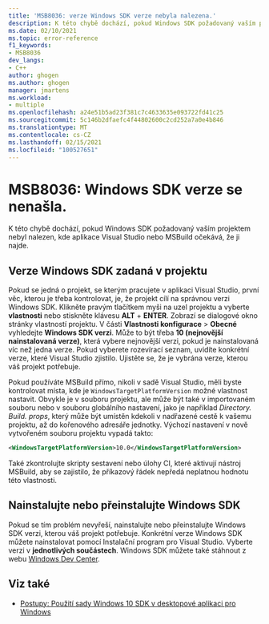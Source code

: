 ```yaml
---
title: 'MSB8036: verze Windows SDK verze nebyla nalezena.'
description: K této chybě dochází, pokud Windows SDK požadovaný vaším projektem nebyl nalezen, kde aplikace Visual Studio nebo MSBuild očekává, že ji najde.
ms.date: 02/10/2021
ms.topic: error-reference
f1_keywords:
- MSB8036
dev_langs:
- C++
author: ghogen
ms.author: ghogen
manager: jmartens
ms.workload:
- multiple
ms.openlocfilehash: a24e51b5ad23f381c7c4633635e093722fd41c25
ms.sourcegitcommit: 5c146b2dfaefc4f44802600c2cd252a7a0e4b846
ms.translationtype: MT
ms.contentlocale: cs-CZ
ms.lasthandoff: 02/15/2021
ms.locfileid: "100527651"
---
```

# <a name="msb8036-the-windows-sdk-version-was-not-found"></a>MSB8036: Windows SDK verze se nenašla.

K této chybě dochází, pokud Windows SDK požadovaný vaším projektem nebyl nalezen, kde aplikace Visual Studio nebo MSBuild očekává, že ji najde.

## <a name="windows-sdk-version-specified-in-project"></a>Verze Windows SDK zadaná v projektu

Pokud se jedná o projekt, se kterým pracujete v aplikaci Visual Studio, první věc, kterou je třeba kontrolovat, je, že projekt cílí na správnou verzi Windows SDK. Klikněte pravým tlačítkem myši na uzel projektu a vyberte **vlastnosti** nebo stiskněte klávesu **ALT** + **ENTER**. Zobrazí se dialogové okno stránky vlastností projektu. V části **Vlastnosti konfigurace**  >  **Obecné** vyhledejte **Windows SDK verzi**. Může to být třeba **10 (nejnovější nainstalovaná verze)**, která vybere nejnovější verzi, pokud je nainstalovaná víc než jedna verze. Pokud vyberete rozevírací seznam, uvidíte konkrétní verze, které Visual Studio zjistilo. Ujistěte se, že je vybrána verze, kterou váš projekt potřebuje.

Pokud používáte MSBuild přímo, nikoli v sadě Visual Studio, měli byste kontrolovat místa, kde je `WindowsTargetPlatformVersion` možné vlastnost nastavit. Obvykle je v souboru projektu, ale může být také v importovaném souboru nebo v souboru globálního nastavení, jako je například *Directory. Build. props*, který může být umístěn kdekoli v nadřazené cestě k vašemu projektu, až do kořenového adresáře jednotky. Výchozí nastavení v nově vytvořeném souboru projektu vypadá takto:

```xml
<WindowsTargetPlatformVersion>10.0</WindowsTargetPlatformVersion>
```

Také zkontrolujte skripty sestavení nebo úlohy CI, které aktivují nástroj MSBuild, aby se zajistilo, že příkazový řádek nepředá neplatnou hodnotu této vlastnosti.

## <a name="install-or-reinstall-the-windows-sdk"></a>Nainstalujte nebo přeinstalujte Windows SDK

Pokud se tím problém nevyřeší, nainstalujte nebo přeinstalujte Windows SDK verzi, kterou váš projekt potřebuje. Konkrétní verze Windows SDK můžete nainstalovat pomocí Instalační program pro Visual Studio. Vyberte verzi v **jednotlivých součástech**. Windows SDK můžete také stáhnout z webu [Windows Dev Center](https://developer.microsoft.com/windows/downloads/windows-10-sdk/).

## <a name="see-also"></a>Viz také

- [Postupy: Použití sady Windows 10 SDK v desktopové aplikaci pro Windows](/cpp/windows/how-to-use-the-windows-10-sdk-in-a-windows-desktop-application)